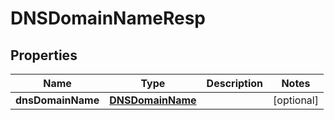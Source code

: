 # DNSDomainNameResp

## Properties
Name | Type | Description | Notes
------------ | ------------- | ------------- | -------------
**dnsDomainName** | [**DNSDomainName**](DNSDomainName.md) |  |  [optional]
